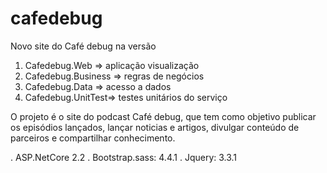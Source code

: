 # cafedebug
Novo site do Café debug na versão


1. Cafedebug.Web  => aplicação visualização
2. Cafedebug.Business => regras de negócios
3. Cafedebug.Data => acesso a dados
4. Cafedebug.UnitTest=> testes unitários do serviço

O projeto é o site do podcast Café debug, que tem como objetivo publicar os episódios lançados, lançar noticias e artigos, divulgar conteúdo de parceiros e compartilhar conhecimento.



. ASP.NetCore 2.2
. Bootstrap.sass: 4.4.1
. Jquery: 3.3.1
